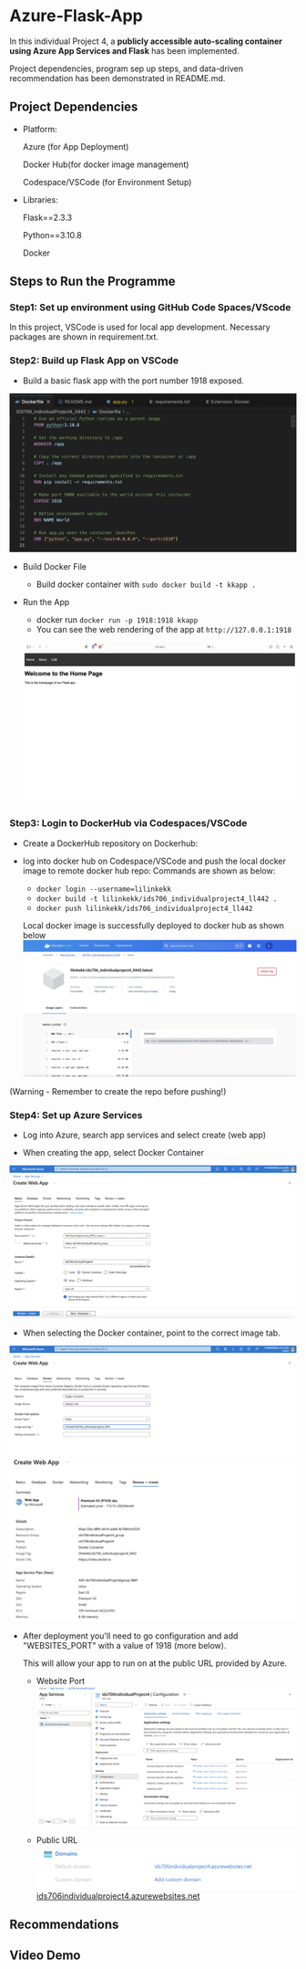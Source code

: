 # Azure-Flask-App
In this individual Project 4, a **publicly accessible auto-scaling container using Azure App Services and Flask** has been implemented.

Project dependencies, program sep up steps, and data-driven recommendation has been demonstrated in README.md.


## Project Dependencies
- Platform:
  
  Azure (for App Deployment)
  
  Docker Hub(for docker image management)

  Codespace/VSCode (for Environment Setup)
  
- Libraries:

  Flask==2.3.3
  
  Python==3.10.8

  Docker

## Steps to Run the Programme
### Step1: Set up environment using GitHub Code Spaces/VScode

In this project, VSCode is used for local app development. Necessary packages are shown in requirement.txt.


### Step2: Build up Flask App on VSCode
- Build a basic flask app with the port number 1918 exposed.

![Dockerfile](images/Dockerfile.png)


- Build Docker File 
  - Build docker container with `sudo docker build -t kkapp .`
 
- Run the App
  - docker run `docker run -p 1918:1918 kkapp`
  - You can see the web rendering of the app at `http://127.0.0.1:1918`

   ![Webapp](images/webapp.png) 
    

### Step3: Login to DockerHub via Codespaces/VSCode
- Create a DockerHub repository on Dockerhub:

- log into docker hub on Codespace/VSCode and push the local docker image to remote docker hub repo:
  Commands are shown as below:
  - `docker login --username=lilinkekk`
  - `docker build -t lilinkekk/ids706_individualproject4_ll442 .`
  - `docker push lilinkekk/ids706_individualproject4_ll442`
 
  Local docker image is successfully deployed to docker hub as shown below
  ![Dockerhub](images/Dockerhub.png)

(Warning - Remember to create the repo before pushing!)

### Step4: Set up Azure Services 

- Log into Azure, search app services and select create (web app)

- When creating the app, select Docker Container

![Azure_dockercontainer](images/Azure_dockercontainer.png)

- When selecting the Docker container, point to the correct image tab.

![Azure_dockerhub](images/Azure_dockerhub.png)
![Azure_summary](images/Azure_summary.png)


- After deployment you'll need to go configuration and add "WEBSITES_PORT" with a value of 1918 (more below).

   This will allow your app to run on at the public URL provided by Azure.

  - Website Port 
![Azure_websiteport](images/Azure_websiteport.png)

  - Public URL
![Azure_url](images/Azure_url.png)
[ids706individualproject4.azurewebsites.net](ids706individualproject4.azurewebsites.net)


## Recommendations

## Video Demo
